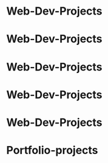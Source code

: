 # Web-Dev-Projects
# Web-Dev-Projects
# Web-Dev-Projects
# Web-Dev-Projects
# Web-Dev-Projects
# Portfolio-projects
